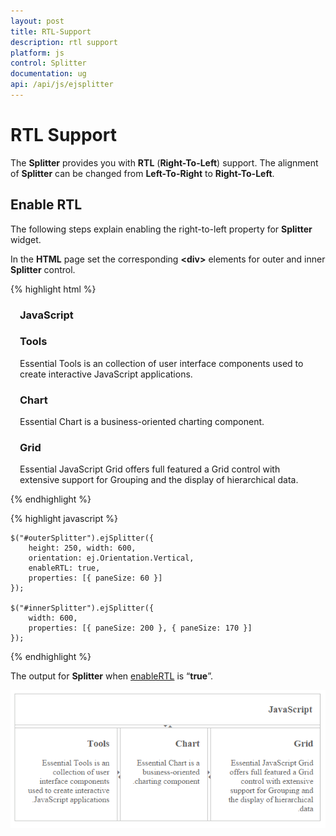 ```yaml
---
layout: post
title: RTL-Support
description: rtl support
platform: js
control: Splitter
documentation: ug
api: /api/js/ejsplitter
---
```


# RTL Support

The **Splitter** provides you with **RTL** (**Right-To-Left**) support. The alignment of **Splitter** can be changed from **Left-To-Right** to **Right-To-Left**.

## Enable RTL

The following steps explain enabling the right-to-left property for **Splitter** widget.

In the **HTML** page set the corresponding **&lt;div&gt;** elements for outer and inner **Splitter** control.

{% highlight html %}

<div id="outerSplitter">
    <div>
        <div style="padding: 0px 15px;">
            <h3 class="h3"> JavaScript </h3>
        </div>
    </div>
    <div id="innerSplitter">
        <div>
            <div style="padding: 0px 15px;">
                <h3 class="h3">Tools </h3>
                Essential Tools is an collection of user interface components used to create interactive
                            JavaScript applications.
            </div>
        </div>
        <div>
            <div style="padding: 0px 15px;">
                <h3 class="h3">Chart </h3>
                Essential Chart is a business-oriented charting component.
            </div>
        </div>
        <div>
            <div style="padding: 0px 15px;">
                <h3 class="h3">Grid </h3>
                Essential JavaScript Grid offers full featured a Grid control with extensive support for
                            Grouping and the display of hierarchical data.
            </div>
        </div>
    </div>
</div>

{% endhighlight %}

{% highlight javascript %}

    $("#outerSplitter").ejSplitter({
        height: 250, width: 600,
        orientation: ej.Orientation.Vertical,
        enableRTL: true,
        properties: [{ paneSize: 60 }]
    });
    
    $("#innerSplitter").ejSplitter({
        width: 600,
        properties: [{ paneSize: 200 }, { paneSize: 170 }]
    });

{% endhighlight %}

The output for **Splitter** when [enableRTL](https://help.syncfusion.com/api/js/ejsplitter#members:enablertl) is “**true**”.

![](/js/Splitter/RTL-Support_images/RTL-Support_img1.png) 









